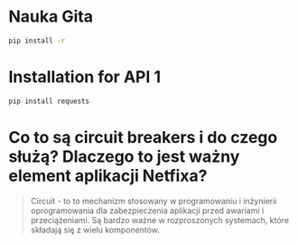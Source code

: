 # Nauka Gita

```bash
pip install -r
```
# Installation for API 1
 ```bash
pip install requests
```
# Co to są circuit breakers i do czego służą? Dlaczego to jest ważny element aplikacji Netfixa?

> Circuit - to  to mechanizm stosowany w programowaniu i inżynierii oprogramowania dla zabezpieczenia aplikacji przed awariami i przeciążeniami. Są bardzo ważne w rozproszonych systemach, które składają się z wielu komponentów.
